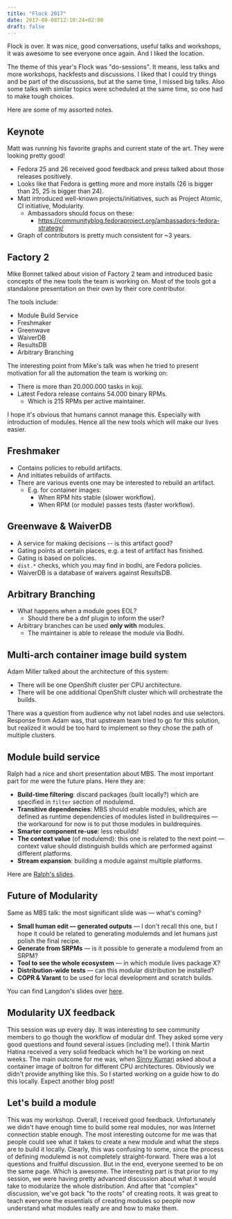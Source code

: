 ```yaml
---
title: "Flock 2017"
date: 2017-09-08T12:10:24+02:00
draft: false
---
```


Flock is over. It was nice, good conversations, useful talks and workshops, it
was awesome to see everyone once again. And I liked the location.

The theme of this year's Flock was "do-sessions". It means, less talks and more
workshops, hackfests and discussions. I liked that I could try things and be
part of the discussions, but at the same time, I missed big talks. Also some
talks with similar topics were scheduled at the same time, so one had to make
tough choices.

Here are some of my assorted notes.

<!--more-->

## Keynote
Matt was running his favorite graphs and current state of the art. They were
looking pretty good!

* Fedora 25 and 26 received good feedback and press talked about those releases
  positively.
* Looks like that Fedora is getting more and more installs (26 is bigger than
  25, 25 is bigger than 24).
* Matt introduced well-known projects/initiatives, such as Project Atomic, CI
  initiative, Modularity.
  * Ambassadors should focus on these:
    * https://communityblog.fedoraproject.org/ambassadors-fedora-strategy/
* Graph of contributors is pretty much consistent for ~3 years.


## Factory 2
Mike Bonnet talked about vision of Factory 2 team and introduced basic concepts
of the new tools the team is working on. Most of the tools got a standalone
presentation on their own by their core contributor.

The tools include:

* Module Build Service
* Freshmaker
* Greenwave
* WaiverDB
* ResultsDB
* Arbitrary Branching

The interesting point from Mike's talk was when he tried to present motivation
for all the automation the team is working on:

* There is more than 20.000.000 tasks in koji.
* Latest Fedora release contains 54.000 binary RPMs.
  * Which is 215 RPMs per active maintainer.

I hope it's obvious that humans cannot manage this. Especially with
introduction of modules. Hence all the new tools which will make our lives
easier.


## Freshmaker
* Contains policies to rebuild artifacts.
* And initiates rebuilds of artifacts.
* There are various events one may be interested to rebuild an artifact.
  * E.g. for container images:
    * When RPM hits stable (slower workflow).
    * When RPM (or module) passes tests (faster workflow).


## Greenwave & WaiverDB
* A service for making decisions -- is this artifact good?
* Gating points at certain places, e.g. a test of artifact has finished.
* Gating is based on policies.
* `dist.*` checks, which you may find in bodhi, are Fedora policies.
* WaiverDB is a database of waivers against ResultsDB.


## Arbitrary Branching
* What happens when a module goes EOL?
  * Should there be a dnf plugin to inform the user?
* Arbitrary branches can be used **only with** modules.
  * The maintainer is able to release the module via Bodhi.


## Multi-arch container image build system
Adam Miller talked about the architecture of this system:

* There will be one OpenShift cluster per CPU architecture.
* There will be one additional OpenShift cluster which will orchestrate the builds.

There was a question from audience why not label nodes and use selectors.
Response from Adam was, that upstream team tried to go for this solution, but
realized it would be too hard to implement so they chose the path of multiple
clusters.


## Module build service
Ralph had a nice and short presentation about MBS. The most important part for me were the future plans. Here they are:

* **Build-time filtering**: discard packages (built locally?) which are
  specified in `filter` section of modulemd.
* **Transitive dependencies**: MBS should enable modules, which are defined as
  runtime dependencies of modules listed in buildrequires — the workaround for
  now is to put those modules in buildrequires.
* **Smarter component re-use**: less rebuilds!
* **The context value** (of modulemd): this one is related to the next point —
  context value should distinguish builds which are performed against different
  platforms.
* **Stream expansion**: building a module against multiple platforms.

Here are [Ralph's slides](http://threebean.org/presentations/mbs-flock17/).


## Future of Modularity
Same as MBS talk: the most significant slide was — what's coming?

* **Small human edit —  generated outputs** — I don't recall this one, but I
  hope it could be related to generating modulemds and let humans just polish
  the final recipe.
* **Generate from SRPMs** — is it possible to generate a modulemd from an SRPM?
* **Tool to see the whole ecosystem** — in which module lives package X?
* **Distribution-wide tests** — can this modular distribution be installed?
* **COPR & Varant** to be used for local development and scratch builds.

You can find Langdon's slides over [here](https://www.slideshare.net/langdonwhite/modularity-the-future-building-packaging).


## Modularity UX feedback
This session was up every day. It was interesting to see community members to
go though the workflow of modular dnf. They asked some very good questions and
found several issues (including me!). I think Martin Hatina received a very
solid feedback which he'll be working on next weeks. The main outcome for me
was, when [Sinny Kumari](https://twitter.com/ksinny) asked about a container
image of boltron for different CPU architectures. Obviously we didn't provide
anything like this. So I started working on a guide how to do this locally.
Expect another blog post!


## Let's build a module
This was my workshop. Overall, I received good feedback. Unfortunately we
didn't have enough time to build some real modules, nor was Internet connection
stable enough. The most interesting outcome for me was that people could see
what it takes to create a new module and what the steps are to build it
locally. Clearly, this was confusing to some, since the process of defining
modulemd is not completely straight-forward. There was a lot questions and
fruitful discussion. But in the end, everyone seemed to be on the same page.
Which is awesome. The interesting part is that prior to my session, we were
having pretty advanced discussion about what it would take to modularize the
whole distribution. And after that "complex" discussion, we've got back "to the
roots" of creating roots. It was great to teach everyone the essentials of
creating modules so people now understand what modules really are and how to
make them.

